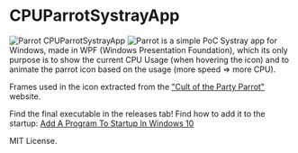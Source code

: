 # CPUParrotSystrayApp


![Parrot](https://cultofthepartyparrot.com/parrots/hd/parrot.gif) CPUParrotSystrayApp ![Parrot](https://cultofthepartyparrot.com/parrots/hd/parrot.gif) is a simple PoC Systray app for Windows, made in WPF (Windows Presentation Foundation), which its only purpose is to show the current CPU Usage (when hovering the icon) and to animate the parrot icon based on the usage (more speed => more CPU).

Frames used in the icon extracted from the ["Cult of the Party Parrot"]([https://cultofthepartyparrot.com/](https://cultofthepartyparrot.com/)) website.

Find the final executable in the releases tab!
Find how to add it to the startup: [Add A Program To Startup In Windows 10](https://tunecomp.net/add-program-to-startup-windows-10/)

MIT License.
